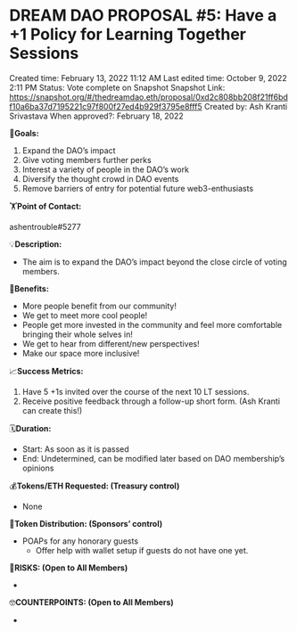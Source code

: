 # DREAM DAO PROPOSAL #5: Have a +1 Policy for Learning Together Sessions

Created time: February 13, 2022 11:12 AM
Last edited time: October 9, 2022 2:11 PM
Status: Vote complete on Snapshot
Snapshot Link: https://snapshot.org/#/thedreamdao.eth/proposal/0xd2c808bb208f21ff6bdf10a6ba37d7195221c97f800f27ed4b929f3795e8fff5
Created by: Ash Kranti Srivastava
When approved?: February 18, 2022

🎯**Goals:**

1. Expand the DAO’s impact
2. Give voting members further perks
3. Interest a variety of people in the DAO’s work
4. Diversify the thought crowd in DAO events
5. Remove barriers of entry for potential future web3-enthusiasts

🏋️**Point of Contact:**

ashentrouble#5277

💡**Description:**

- The aim is to expand the DAO’s impact beyond the close circle of voting members.

💚**Benefits:**

- More people benefit from our community!
- We get to meet more cool people!
- People get more invested in the community and feel more comfortable bringing their whole selves in!
- We get to hear from different/new perspectives!
- Make our space more inclusive!

📈**Success Metrics:**

1. Have 5 +1s invited over the course of the next 10 LT sessions. 
2. Receive positive feedback through a follow-up short form. (Ash Kranti can create this!)

🗓️**Duration:**

- Start: As soon as it is passed
- End: Undetermined, can be modified later based on DAO membership’s opinions

💰**Tokens/ETH Requested: (Treasury control)**

- None

💸**Token Distribution: (Sponsors’ control)**

- POAPs for any honorary guests
    - Offer help with wallet setup if guests do not have one yet.

🤨**RISKS: (Open to All Members)**

- 

🤓**COUNTERPOINTS: (Open to All Members)**

-